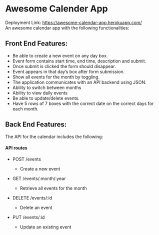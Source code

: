 # Awesome Calender App

Deployment Link: https://awesome-calendar-app.herokuapp.com/<br />
An awesome calendar app with the following functionalities:

## Front End Features:

- Be able to create a new event on any day box.
- Event form contains start time, end time, description and submit.
- Once submit is clicked the form should disappear.
- Event appears in that day’s box after form submission.
- Show all events for the month by toggling.
- The application communicates with an API backend using JSON.
- Ability to switch between months
- Ability to view daily events
- Be able to update/delete events.
- Have 5 rows of 7 boxes with the correct date on the correct days for each month.

## Back End Features:

The API for the calendar includes the following:

#### API routes

- POST /events

  - Create a new event

- GET /events/:month/:year

  - Retrieve all events for the month

- DELETE /events/:id

  - Delete an event

- PUT /events/:id
  - Update an existing event
